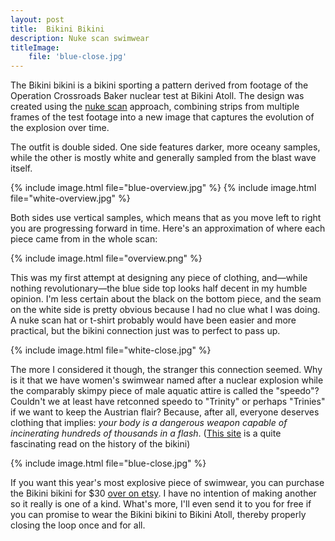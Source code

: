 ```yaml
---
layout: post
title:  Bikini Bikini
description: Nuke scan swimwear
titleImage:
    file: 'blue-close.jpg'
---
```


The Bikini bikini is a bikini sporting a pattern derived from footage of the Operation Crossroads Baker nuclear test at Bikini Atoll. The design was created using the [nuke scan](/nuke-scan) approach, combining strips from multiple frames of the test footage into a new image that captures the evolution of the explosion over time.

The outfit is double sided. One side features darker, more oceany samples, while the other is mostly white and generally sampled from the blast wave itself.

{% include image.html file="blue-overview.jpg" %}
{% include image.html file="white-overview.jpg" %}

Both sides use vertical samples, which means that as you move left to right you are progressing forward in time. Here's an approximation of where each piece came from in the whole scan:

{% include image.html file="overview.png" %}

This was my first attempt at designing any piece of clothing, and—while nothing revolutionary—the blue side top looks half decent in my humble opinion. I'm less certain about the black on the bottom piece, and the seam on the white side is pretty obvious because I had no clue what I was doing. A nuke scan hat or t-shirt probably would have been easier and more practical, but the bikini connection just was to perfect to pass up.

{% include image.html file="white-close.jpg" %}

The more I considered it though, the stranger this connection seemed. Why is it that we have women's swimwear named after a nuclear explosion while the comparably skimpy piece of male aquatic attire is called the "speedo"? Couldn't we at least have retconned speedo to "Trinity" or perhaps "Trinies" if we want to keep the Austrian flair?<!--I would have also accepted "Polaris"--> Because, after all, everyone deserves clothing that implies: *your body is a dangerous weapon capable of incinerating hundreds of thousands in a flash*. ([This site](https://web.archive.org/web/20120627214541/http://bikiniscience.com/chronology/1945-1950_SS/1945-1950.html) is a quite fascinating read on the history of the bikini)

{% include image.html file="blue-close.jpg" %}

If you want this year's most explosive piece of swimwear, you can purchase the Bikini bikini for $30 [over on etsy][sale]. I have no intention of making another so it really is one of a kind. What's more, I'll even send it to you for free if you can promise to wear the Bikini bikini to Bikini Atoll, thereby properly closing the loop once and for all.

[sale]: https://www.etsy.com/listing/613784061/bikini-bikini